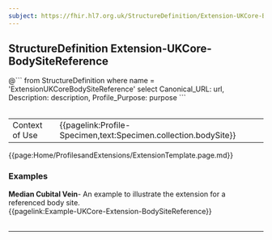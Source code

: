 ```yaml
---
subject: https://fhir.hl7.org.uk/StructureDefinition/Extension-UKCore-BodySiteReference
---
```

## StructureDefinition Extension-UKCore-BodySiteReference

<div id="transpose">
@```
from
	StructureDefinition
where
	name = 'ExtensionUKCoreBodySiteReference'
select
	Canonical_URL: url,
	Description: description,
	Profile_Purpose: purpose
```
</div>
<br>

<table id="addToTranspose">
<tr><td>Context of Use</td>
<td>{{pagelink:Profile-Specimen,text:Specimen.collection.bodySite}}</td>
</tr>
</table>

{{page:Home/ProfilesandExtensions/ExtensionTemplate.page.md}}

<div id="Examples" class="tabcontent">
  <h3>Examples</h3>
  <b>Median Cubital Vein</b>- An example to illustrate the extension for a referenced body site.<br>
  {{pagelink:Example-UKCore-Extension-BodySiteReference}}
  <br><br>
</div>


---
